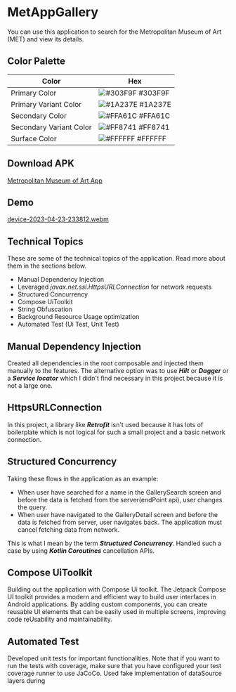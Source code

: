# MetAppGallery

You can use this application to search for the Metropolitan Museum of Art (MET) and view its details.

## Color Palette
| Color             | Hex                                                                |
| ----------------- | ------------------------------------------------------------------ |
| Primary Color | ![#303F9F](http://via.placeholder.com/10/303F9F/303F9F) #303F9F |
| Primary Variant Color | ![#1A237E](http://via.placeholder.com/10/1A237E/1A237E) #1A237E |
| Secondary Color | ![#FFA61C](http://via.placeholder.com/10/FFA61C/FFA61C) #FFA61C |
| Secondary Variant Color | ![#FF8741](http://via.placeholder.com/10/FF8741/FF8741) #FF8741 |
| Surface Color | ![#FFFFFF](http://via.placeholder.com/10/FFFFFF/FFFFFF) #FFFFFF |


## Download APK
[Metropolitan Museum of Art App](https://github.com/karammi/MetAppGallery/raw/dev/app/release/app-release.apk)

## Demo
[device-2023-04-23-233812.webm](https://user-images.githubusercontent.com/18300610/233863404-585a7757-5199-47b3-884f-0ba48c2fb934.webm)


## Technical Topics

These are some of the technical topics of the application. Read more about them in the sections
below.

- Manual Dependency Injection
- Leveraged _javax.net.ssl.HttpsURLConnection_ for network requests
- Structured Concurrency
- Compose UiToolkit
- String Obfuscation
- Background Resource Usage optimization
- Automated Test (Ui Test, Unit Test)


## Manual Dependency Injection

Created all dependencies in the root composable and injected them manually to the features. The
alternative option was to use ***Hilt*** or ***Dagger*** or a ***Service locator*** which I didn't
find necessary in this project because it is not a large one.

## HttpsURLConnection

In this project, a library like ***Retrofit*** isn't used because it has lots of boilerplate which
is not logical for such a small project and a basic network connection.

## Structured Concurrency

Taking these flows in the application as an example:

- When user have searched for a name in the GallerySearch screen and before the data is fetched from
  the server(endPoint api), user changes the query.
- When user have navigated to the GalleryDetail screen and before the data is fetched from server, user
  navigates back. The application must cancel fetching data from network.

This is what I mean by the term ***Structured Concurrency***.
Handled such a case by using ***Kotlin Coroutines*** cancellation APIs.

## Compose UiToolkit
Building out the application with Compose Ui toolkit.
The Jetpack Compose UI toolkit provides a modern and efficient way to build user interfaces in Android applications.
By adding custom components, you can create reusable UI elements that can be easily used in multiple screens, 
improving code reUsability and maintainability.

## Automated Test

Developed unit tests for important functionalities. Note that if you want to run the tests with
coverage, make sure that you have configured your test coverage runner to use JaCoCo.
Used fake implementation of dataSource layers during 
